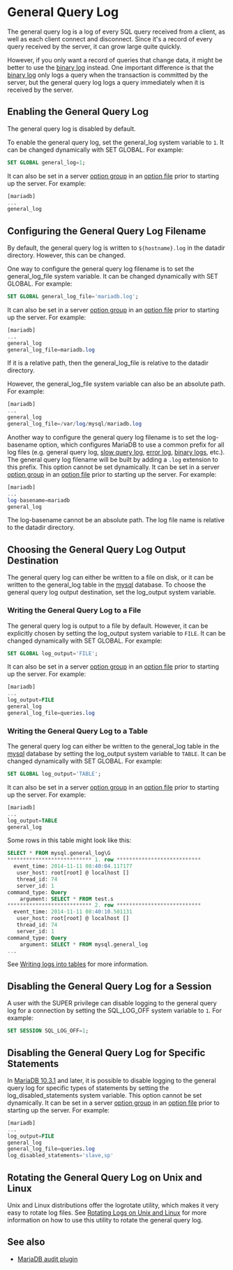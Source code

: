 # General Query Log

The general query log is a log of every SQL query received from a client, as well as each client connect and disconnect. Since it's a record of every query received by the server, it can grow large quite quickly.

However, if you only want a record of queries that change data, it might be better to use the [binary log](/mariadb-administration/server-monitoring-logs/binary-log) instead. One important difference is that the [binary log](/mariadb-administration/server-monitoring-logs/binary-log) only logs a query when the transaction is committed by the server, but the general query log logs a query immediately when it is received by the server.

## Enabling the General Query Log

The general query log is disabled by default.

To enable the general query log, set the <a undefined>general_log</a> system variable to `1`. It can be changed dynamically with <a undefined>SET GLOBAL</a>. For example:

```sql
SET GLOBAL general_log=1;
```

It can also be set in a server [option group](/kb/en/configuring-mariadb-with-option-files/#option-groups) in an [option file](/mariadb-administration/getting-installing-and-upgrading-mariadb/configuring-mariadb-with-option-files) prior to starting up the server. For example:

```sql
[mariadb]
...
general_log
```

## Configuring the General Query Log Filename

By default, the general query log is written to `${hostname}.log` in the <a undefined>datadir</a> directory. However, this can be changed.

One way to configure the general query log filename is to set the <a undefined>general_log_file</a> system variable. It can be changed dynamically with <a undefined>SET GLOBAL</a>. For example:

```sql
SET GLOBAL general_log_file='mariadb.log';
```

It can also be set in a server [option group](/kb/en/configuring-mariadb-with-option-files/#option-groups) in an [option file](/mariadb-administration/getting-installing-and-upgrading-mariadb/configuring-mariadb-with-option-files) prior to starting up the server. For example:

```sql
[mariadb]
...
general_log
general_log_file=mariadb.log
```

If it is a relative path, then the <a undefined>general_log_file</a> is relative to the <a undefined>datadir</a> directory.

However, the <a undefined>general_log_file</a> system variable can also be an absolute path. For example:

```sql
[mariadb]
...
general_log
general_log_file=/var/log/mysql/mariadb.log
```

Another way to configure the general query log filename is to set the <a undefined>log-basename</a> option, which configures MariaDB to use a common prefix for all log files (e.g. general query log, [slow query log](/mariadb-administration/server-monitoring-logs/slow-query-log), [error log](/mariadb-administration/server-monitoring-logs/error-log), [binary logs](/mariadb-administration/server-monitoring-logs/binary-log), etc.). The general query log filename will be built by adding a `.log` extension to this prefix. This option cannot be set dynamically. It can be set in a server [option group](/kb/en/configuring-mariadb-with-option-files/#option-groups) in an [option file](/mariadb-administration/getting-installing-and-upgrading-mariadb/configuring-mariadb-with-option-files) prior to starting up the server. For example:

```sql
[mariadb]
...
log-basename=mariadb
general_log
```

The <a undefined>log-basename</a> cannot be an absolute path. The log file name is relative to the <a undefined>datadir</a> directory.

## Choosing the General Query Log Output Destination

The general query log can either be written to a file on disk, or it can be written to the <a undefined>general_log</a> table in the [mysql](/sql-statements-structure/sql-statements/administrative-sql-statements/system-tables/the-mysql-database-tables) database. To choose the general query log output destination, set the <a undefined>log_output</a> system variable.

### Writing the General Query Log to a File

The general query log is output to a file by default. However, it can be explicitly chosen by setting the <a undefined>log_output</a> system variable to `FILE`. It can be changed dynamically with <a undefined>SET GLOBAL</a>. For example:

```sql
SET GLOBAL log_output='FILE';
```

It can also be set in a server [option group](/kb/en/configuring-mariadb-with-option-files/#option-groups) in an [option file](/mariadb-administration/getting-installing-and-upgrading-mariadb/configuring-mariadb-with-option-files) prior to starting up the server. For example:

```sql
[mariadb]
...
log_output=FILE
general_log
general_log_file=queries.log
```

### Writing the General Query Log to a Table

The general query log can either be written to the <a undefined>general_log</a> table in the [mysql](/sql-statements-structure/sql-statements/administrative-sql-statements/system-tables/the-mysql-database-tables) database by setting the <a undefined>log_output</a> system variable to `TABLE`. It can be changed dynamically with <a undefined>SET GLOBAL</a>. For example:

```sql
SET GLOBAL log_output='TABLE';
```

It can also be set in a server [option group](/kb/en/configuring-mariadb-with-option-files/#option-groups) in an [option file](/mariadb-administration/getting-installing-and-upgrading-mariadb/configuring-mariadb-with-option-files) prior to starting up the server. For example:

```sql
[mariadb]
...
log_output=TABLE
general_log
```

Some rows in this table might look like this:

```sql
SELECT * FROM mysql.general_log\G
*************************** 1. row ***************************
  event_time: 2014-11-11 08:40:04.117177
   user_host: root[root] @ localhost []
   thread_id: 74
   server_id: 1
command_type: Query
    argument: SELECT * FROM test.s
*************************** 2. row ***************************
  event_time: 2014-11-11 08:40:10.501131
   user_host: root[root] @ localhost []
   thread_id: 74
   server_id: 1
command_type: Query
    argument: SELECT * FROM mysql.general_log
...
```

See [Writing logs into tables](/mariadb-administration/server-monitoring-logs/writing-logs-into-tables) for more information.

## Disabling the General Query Log for a Session

A user with the <a undefined>SUPER</a> privilege can disable logging to the general query log for a connection by setting the <a undefined>SQL_LOG_OFF</a> system variable to `1`. For example:

```sql
SET SESSION SQL_LOG_OFF=1;
```

## Disabling the General Query Log for Specific Statements

In [MariaDB 10.3.1](/kb/en/mariadb-1031-release-notes/) and later, it is possible to disable logging to the general query log for specific types of statements by setting the <a undefined>log_disabled_statements</a> system variable. This option cannot be set dynamically. It can be set in a server [option group](/kb/en/configuring-mariadb-with-option-files/#option-groups) in an [option file](/mariadb-administration/getting-installing-and-upgrading-mariadb/configuring-mariadb-with-option-files) prior to starting up the server. For example:

```sql
[mariadb]
...
log_output=FILE
general_log
general_log_file=queries.log
log_disabled_statements='slave,sp'
```

## Rotating the General Query Log on Unix and Linux

Unix and Linux distributions offer the <a undefined>logrotate</a> utility, which makes it very easy to rotate log files. See [Rotating Logs on Unix and Linux](/mariadb-administration/server-monitoring-logs/rotating-logs-on-unix-and-linux) for more information on how to use this utility to rotate the general query log.

## See also

- [MariaDB audit plugin](/kb/en/server_audit-mariadb-audit-plugin/)